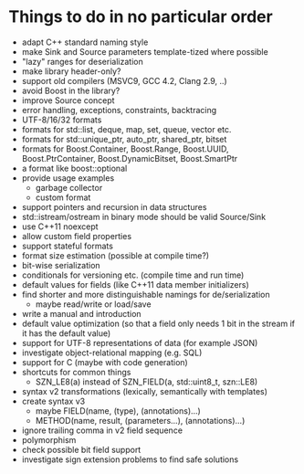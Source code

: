 Things to do in no particular order
===================================

* adapt C++ standard naming style
* make Sink and Source parameters template-tized where possible
* "lazy" ranges for deserialization
* make library header-only?
* support old compilers (MSVC9, GCC 4.2, Clang 2.9, ..)
* avoid Boost in the library?
* improve Source concept
* error handling, exceptions, constraints, backtracing
* UTF-8/16/32 formats
* formats for std::list, deque, map, set, queue, vector<bool> etc.
* formats for std::unique_ptr, auto_ptr, shared_ptr, bitset
* formats for Boost.Container, Boost.Range, Boost.UUID, Boost.PtrContainer,
  Boost.DynamicBitset, Boost.SmartPtr
* a format like boost::optional
* provide usage examples
  * garbage collector
  * custom format
* support pointers and recursion in data structures
* std::istream/ostream in binary mode should be valid Source/Sink
* use C++11 noexcept
* allow custom field properties
* support stateful formats
* format size estimation (possible at compile time?)
* bit-wise serialization
* conditionals for versioning etc. (compile time and run time)
* default values for fields (like C++11 data member initializers)
* find shorter and more distinguishable namings for de/serialization
  * maybe read/write or load/save
* write a manual and introduction
* default value optimization (so that a field only needs 1 bit in the stream if
  it has the default value)
* support for UTF-8 representations of data (for example JSON)
* investigate object-relational mapping (e.g. SQL)
* support for C (maybe with code generation)
* shortcuts for common things
  * SZN_LE8(a) instead of SZN_FIELD(a, std::uint8_t, szn::LE8)
* syntax v2 transformations (lexically, semantically with templates)
* create syntax v3
  * maybe FIELD(name, (type), (annotations)...)
  * METHOD(name, result, (parameters...), (annotations)...)
* ignore trailing comma in v2 field sequence
* polymorphism
* check possible bit field support
* investigate sign extension problems to find safe solutions
